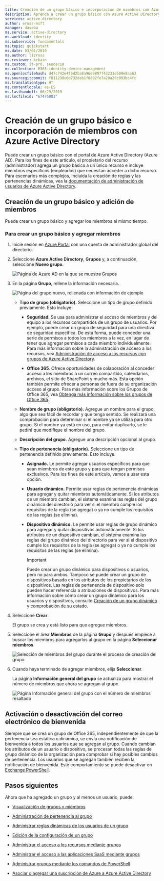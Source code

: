 ```yaml
---
title: Creación de un grupo básico e incorporación de miembros con Azure Active Directory | Microsoft Docs
description: Aprenda a crear un grupo básico con Azure Active Directory.
services: active-directory
author: eross-msft
manager: daveba
ms.service: active-directory
ms.workload: identity
ms.subservice: fundamentals
ms.topic: quickstart
ms.date: 03/01/2019
ms.author: lizross
ms.reviewer: krbain
ms.custom: it-pro, seodec18
ms.collection: M365-identity-device-management
ms.openlocfilehash: d47c742e4f6d2ba8a96e9897f43231e509e8aa63
ms.sourcegitcommit: f811238c0d732deb1f0892fe7a20a26c993bc4fc
ms.translationtype: HT
ms.contentlocale: es-ES
ms.lasthandoff: 06/29/2019
ms.locfileid: "67476083"
---
```

# <a name="create-a-basic-group-and-add-members-using-azure-active-directory"></a>Creación de un grupo básico e incorporación de miembros con Azure Active Directory
Puede crear un grupo básico con el portal de Azure Active Directory (Azure AD). Para los fines de este artículo, el propietario del recurso (administrador) agrega un grupo básico a un único recurso e incluye miembros específicos (empleados) que necesitan acceder a dicho recurso. Para escenarios más complejos, incluida la creación de reglas y las pertenencias dinámicas, vea la [documentación de administración de usuarios de Azure Active Directory](../users-groups-roles/index.yml).

## <a name="create-a-basic-group-and-add-members"></a>Creación de un grupo básico y adición de miembros
Puede crear un grupo básico y agregar los miembros al mismo tiempo.

### <a name="to-create-a-basic-group-and-add-members"></a>Para crear un grupo básico y agregar miembros
1. Inicie sesión en [Azure Portal](https://portal.azure.com) con una cuenta de administrador global del directorio.

2. Seleccione **Azure Active Directory**, **Grupos** y, a continuación, seleccione **Nuevo grupo**.

    ![Página de Azure AD en la que se muestra Grupos](media/active-directory-groups-create-azure-portal/group-full-screen.png)

3. En la página **Grupo**, rellene la información necesaria.

    ![Página del grupo nuevo, rellenada con información de ejemplo](media/active-directory-groups-create-azure-portal/new-group-blade.png)

   - **Tipo de grupo (obligatorio).** Seleccione un tipo de grupo definido previamente. Esto incluye:
        
       - **Seguridad**. Se usa para administrar el acceso de miembros y del equipo a los recursos compartidos de un grupo de usuarios. Por ejemplo, puede crear un grupo de seguridad para una directiva de seguridad específica. De esta forma, puede conceder una serie de permisos a todos los miembros a la vez, en lugar de tener que agregar permisos a cada miembro individualmente. Para más información sobre la administración de acceso a los recursos, vea [Administración de acceso a los recursos con grupos de Azure Active Directory](active-directory-manage-groups.md).
        
       - **Office 365**. Ofrece oportunidades de colaboración al conceder acceso a los miembros a un correo compartido, calendarios, archivos, el sitio de SharePoint y mucho más. Esta opción también permite ofrecer a personas de fuera de su organización acceso al grupo. Para más información sobre los Grupos de Office 365, vea [Obtenga más información sobre los grupos de Office 365](https://support.office.com/article/learn-about-office-365-groups-b565caa1-5c40-40ef-9915-60fdb2d97fa2).

   - **Nombre de grupo (obligatorio).** Agregue un nombre para el grupo, algo que sea fácil de recordar y que tenga sentido. Se realizará una comprobación para determinar si el nombre ya se utiliza para otro grupo. Si el nombre ya está en uso, para evitar duplicarlo, se le pedirá que modifique el nombre del grupo.

   - **Descripción del grupo.** Agregue una descripción opcional al grupo.

   - **Tipo de pertenencia (obligatorio).** Seleccione un tipo de pertenencia definido previamente. Esto incluye:

     - **Asignado.** Le permite agregar usuarios específicos para que sean miembros de este grupo y para que tengan permisos exclusivos. Para los fines de este artículo, vamos a usar esta opción.

     - **Usuario dinámico.** Permite usar reglas de pertenencia dinámicas para agregar y quitar miembros automáticamente. Si los atributos de un miembro cambian, el sistema examina las reglas del grupo dinámico del directorio para ver si el miembro cumple los requisitos de la regla (se agrega) o ya no cumple los requisitos de las reglas (se elimina).

     - **Dispositivo dinámico.** Le permite usar reglas de grupo dinámico para agregar y quitar dispositivos automáticamente. Si los atributos de un dispositivo cambian, el sistema examina las reglas del grupo dinámico del directorio para ver si el dispositivo cumple los requisitos de la regla (se agrega) o ya no cumple los requisitos de las reglas (se elimina).

       >[!Important]
       >Puede crear un grupo dinámico para dispositivos o usuarios, pero no para ambos. Tampoco se puede crear un grupo de dispositivos basado en los atributos de los propietarios de los dispositivos. Las reglas de pertenencia de dispositivo solo pueden hacer referencia a atribuciones de dispositivos. Para más información sobre cómo crear un grupo dinámico para los usuarios y dispositivos, consulte [Creación de un grupo dinámico y comprobación de su estado](../users-groups-roles/groups-create-rule.md).

4. Seleccione **Crear**.

    El grupo se crea y está listo para que agregue miembros.

5. Seleccione el área **Miembros** de la página **Grupo** y después empiece a buscar los miembros para agregarlos al grupo en la página **Seleccionar miembros**.

    ![Selección de miembros del grupo durante el proceso de creación del grupo](media/active-directory-groups-create-azure-portal/select-members-create-group.png)

6. Cuando haya terminado de agregar miembros, elija **Seleccionar**.

    La página **Información general del grupo** se actualiza para mostrar el número de miembros que ahora se agregan al grupo.

    ![Página Información general del grupo con el número de miembros resaltado](media/active-directory-groups-create-azure-portal/group-overview-blade-number-highlight.png)

## <a name="turn-on-or-off-welcome-email"></a>Activación o desactivación del correo electrónico de bienvenida

Siempre que se crea un grupo de Office 365, independientemente de que la pertenencia sea estática o dinámica, se envía una notificación de bienvenida a todos los usuarios que se agregan al grupo. Cuando cambian los atributos de un usuario o dispositivo, se procesan todas las reglas de grupo dinámico de la organización para comprobar si hay posibles cambios de pertenencia. Los usuarios que se agregan también reciben la notificación de bienvenida. Este comportamiento se puede desactivar en [Exchange PowerShell](https://docs.microsoft.com/powershell/module/exchange/users-and-groups/Set-UnifiedGroup?view=exchange-ps). 

## <a name="next-steps"></a>Pasos siguientes
Ahora que ha agregado un grupo y al menos un usuario, puede:

- [Visualización de grupos y miembros](active-directory-groups-view-azure-portal.md)

- [Administración de pertenencia al grupo](active-directory-groups-membership-azure-portal.md)

- [Administrar reglas dinámicas de los usuarios de un grupo](../users-groups-roles/groups-create-rule.md)

- [Edición de la configuración de un grupo](active-directory-groups-settings-azure-portal.md)

- [Administrar el acceso a los recursos mediante grupos](active-directory-manage-groups.md)

- [Administrar el acceso a las aplicaciones SaaS mediante grupos](../users-groups-roles/groups-saasapps.md)

- [Administrar grupos mediante los comandos de PowerShell](../users-groups-roles/groups-settings-v2-cmdlets.md)

- [Asociar o agregar una suscripción de Azure a Azure Active Directory](active-directory-how-subscriptions-associated-directory.md)
